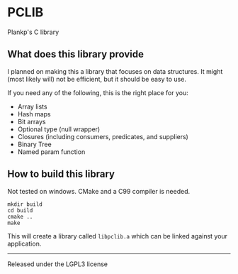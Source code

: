 # PCLIB

Plankp's C library

## What does this library provide

I planned on making this a library that focuses on data structures.
It might (most likely will) not be efficient, but it should be easy to use.

If you need any of the following, this is the right place for you:

*  Array lists
*  Hash maps
*  Bit arrays
*  Optional type (null wrapper)
*  Closures (including consumers, predicates, and suppliers)
*  Binary Tree
*  Named param function

## How to build this library

Not tested on windows. CMake and a C99 compiler is needed.

```
mkdir build
cd build
cmake ..
make
```

This will create a library called `libpclib.a` which can be linked against your application.

------

Released under the LGPL3 license
